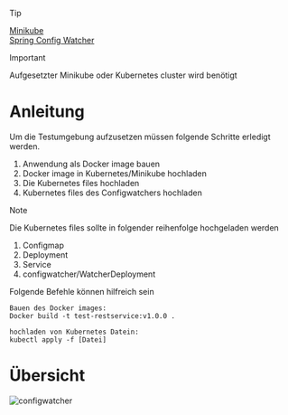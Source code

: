 > [!TIP]
> [Minikube](https://minikube.sigs.k8s.io/docs/) </br>
> [Spring Config Watcher](https://docs.spring.io/spring-cloud-kubernetes/reference/spring-cloud-kubernetes-configuration-watcher.html)

> [!IMPORTANT]
> Aufgesetzter Minikube oder Kubernetes cluster wird benötigt

# Anleitung
Um die Testumgebung aufzusetzen müssen folgende Schritte erledigt werden.
1. Anwendung als Docker image bauen
2. Docker image in Kubernetes/Minikube hochladen
3. Die Kubernetes files hochladen 
4. Kubernetes files des Configwatchers hochladen

> [!NOTE]
> Die Kubernetes files sollte in folgender reihenfolge hochgeladen werden 
> 1. Configmap
> 2. Deployment
> 3. Service
> 4. configwatcher/WatcherDeployment

Folgende Befehle können hilfreich sein
```
Bauen des Docker images:
Docker build -t test-restservice:v1.0.0 .

hochladen von Kubernetes Datein:
kubectl apply -f [Datei]
```

# Übersicht
![configwatcher](/resources/Diagram_Configwatcher.png)
